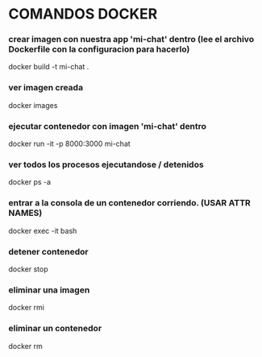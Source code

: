 # COMANDOS DOCKER
### crear imagen con nuestra app 'mi-chat' dentro (lee el archivo Dockerfile con la configuracion para hacerlo)
docker build -t mi-chat .
### ver imagen creada 
docker images
### ejecutar contenedor con imagen 'mi-chat' dentro
docker run -it -p 8000:3000 mi-chat
### ver todos los procesos ejecutandose / detenidos
docker ps -a
### entrar a la consola de un contenedor corriendo. (USAR ATTR NAMES)
docker exec -it <NAMES> bash 
### detener contenedor
docker stop <id>
### eliminar una imagen
docker rmi <id>
### eliminar un contenedor
docker rm <id>